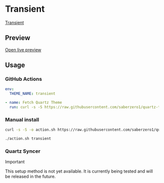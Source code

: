 # Transient

[Transient](https://georgeazma.github.io)

## Preview

[Open live preview](https://quartz-themes.github.io/transient/)

## Usage

### GitHub Actions

```yaml
env:
  THEME_NAME: transient
```

```yaml
- name: Fetch Quartz Theme
  run: curl -s -S https://raw.githubusercontent.com/saberzero1/quartz-themes/master/action.sh | bash -s -- $THEME_NAME
```

### Manual install

```bash
curl -s -S -o action.sh https://raw.githubusercontent.com/saberzero1/quartz-themes/master/action.sh

./action.sh transient
```

### Quartz Syncer

> [!IMPORTANT]
> This setup method is not yet available. It is currently being tested and will be released in the future.
